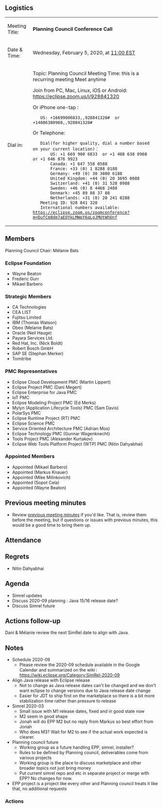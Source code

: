 ## Logistics

<table>
<tbody>
<tr class="odd">
<td><p>Meeting Title:</p></td>
<td><p><strong>Planning Council Conference Call</strong></p></td>
</tr>
<tr class="even">
<td><p>Date &amp; Time:</p></td>
<td><p>Wednesday, February 5, 2020, at <a href="http://www.timeanddate.com/worldclock/fixedtime.html?year=2020&amp;month=02&amp;day=05&amp;hour=11&amp;min=0&amp;sec=0&amp;p1=179">11:00 EST</a></p></td>
</tr>
<tr class="odd">
<td><p>Dial in:</p></td>
<td><p>Topic: Planning Council Meeting Time: this is a recurring meeting Meet anytime</p>
<p>Join from PC, Mac, Linux, iOS or Android: <a href="https://eclipse.zoom.us/j/928841320">https://eclipse.zoom.us/j/928841320</a></p>
<p>Or iPhone one-tap :</p>
<p><code>   US: +16699006833,,928841320#  or +14086380968,,928841320#</code></p>
<p>Or Telephone:</p>
<p><code>   Dial(for higher quality, dial a number based on your current location)：</code><br />
<code>       US: +1 669 900 6833  or +1 408 638 0968  or +1 646 876 9923</code><br />
<code>       Canada: +1 647 558 0588</code><br />
<code>       France: +33 (0) 1 8288 0188</code><br />
<code>       Germany: +49 (0) 30 3080 6188</code><br />
<code>       United Kingdom: +44 (0) 20 3695 0088</code><br />
<code>       Switzerland: +41 (0) 31 528 0988</code><br />
<code>       Sweden: +46 (0) 8 4468 2488</code><br />
<code>       Denmark: +45 89 88 37 88</code><br />
<code>       Netherlands: +31 (0) 20 241 0288</code><br />
<code>   Meeting ID: 928 841 320</code><br />
<code>   International numbers available: </code><a href="https://eclipse.zoom.us/zoomconference?m=DufCm8dm7aEOYkLMWpY6qLgJMUtWhOnf"><code>https://eclipse.zoom.us/zoomconference?m=DufCm8dm7aEOYkLMWpY6qLgJMUtWhOnf</code></a></p></td>
</tr>
</tbody>
</table>

## Members

Planning Council Chair: Mélanie Bats

### Eclipse Foundation

  - Wayne Beaton
  - Frederic Gurr
  - Mikael Barbero

### Strategic Members

  - CA Technologies
  - CEA LIST
  - Fujitsu Limited
  - IBM (Thomas Watson)
  - Obeo (Melanie Bats)
  - Oracle (Neil Hauge)
  - Payara Services Ltd.
  - Red Hat, Inc. (Nick Boldt)
  - Robert Bosch GmbH
  - SAP SE (Stephan Merker)
  - Tomitribe

### PMC Representatives

  - Eclipse Cloud Development PMC (Martin Lippert)
  - Eclipse Project PMC (Dani Megert)
  - Eclipse Enterprise for Java PMC
  - IoT PMC
  - Eclipse Modeling Project PMC (Ed Merks)
  - Mylyn (Application Lifecycle Tools) PMC (Sam Davis)
  - PolarSys PMC
  - Eclipse Runtime Project (RT) PMC
  - Eclipse Science PMC
  - Service Oriented Architecture PMC (Adrian Mos)
  - Eclipse Technology PMC (Gunnar Wagenknecht)
  - Tools Project PMC (Alexander Kurtakov)
  - Eclipse Web Tools Platform Project (WTP) PMC (Nitin Dahyabhai)

### Appointed Members

  - Appointed (Mikael Barbero)
  - Appointed (Markus Knauer)
  - Appointed (Mike Milinkovich)
  - Appointed (Sopot Cela)
  - Appointed (Wayne Beaton)

## Previous meeting minutes

  - Review [previous meeting minutes](../Planning_Council.md) if
    you'd like. That is, review them before the meeting, but if
    questions or issues with previous minutes, this would be a good time
    to bring them up.

## Attendance

## Regrets

  - Nitin Dahyabhai

## Agenda

  - Simrel updates
  - Discuss 2020-09 planning : Java 15/16 release date?
  - Discuss Simrel future

## Actions follow-up

Dani & Mélanie review the next SimRel date to align with Java.

## Notes

  - Schedule 2020-09
      - Please review the 2020-09 schedule available in the Google
        Calendar and summarized on the wiki :
        <https://wiki.eclipse.org/Category:SimRel-2020-09>
  - Align Java release with Eclipse release
      - Not to change as Java release dates can't be changed and we
        don't want eclipse to change versions due to Java release date
        change
      - Easier for JDT to ship first on the marketplace so there is a
        bit more stabilization time rather than pressure to release
  - Simrel 2020-03
      - Small issue with M1 release dates, fixed and in good state now
      - M2 seem in good shape
      - Jonah will do EPP M2 but no reply from Markus so best effort
        from Jonah
      - Who does M3? Wait for M2 to see if the actual work expected is
        clearer.
  - Planning council future
      - Working group as a future handling EPP, simrel, installer?
      - Rules to be defined by Planning council, deliverables come from
        various projects
      - Working group is the place to discuss marketplace and other
        broader topics not just bring money
      - Put current simrel repo and etc in separate project or merge
        with EPP? No changes for now.
  - EPP project is a project like every other and Planning council
    treats it like that, no additional requests

### Actions